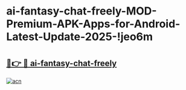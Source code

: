 # ai-fantasy-chat-freely-MOD-Premium-APK-Apps-for-Android-Latest-Update-2025-!jeo6m

# <h2><a href="https://2z81py.esa.edu.pl?title=ai-fantasy-chat-freely&ref=jeo6m">🔗👉 🔴 ai-fantasy-chat-freely</a></h2>

[![acn](https://github.com/user-attachments/assets/0f9c940e-d8b0-45ae-aac7-cd30a18b3e1c)](https://2z81py.esa.edu.pl?title=ai-fantasy-chat-freely&ref=jeo6m)

